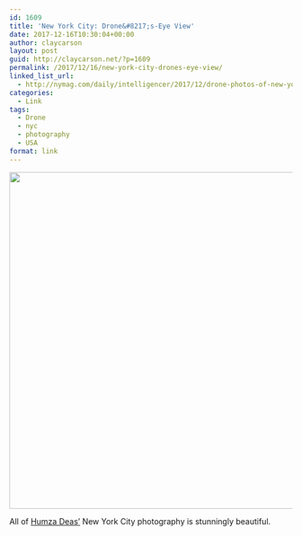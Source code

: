```yaml
---
id: 1609
title: 'New York City: Drone&#8217;s-Eye View'
date: 2017-12-16T10:30:04+00:00
author: claycarson
layout: post
guid: http://claycarson.net/?p=1609
permalink: /2017/12/16/new-york-city-drones-eye-view/
linked_list_url:
  - http://nymag.com/daily/intelligencer/2017/12/drone-photos-of-new-york-city.html
categories:
  - Link
tags:
  - Drone
  - nyc
  - photography
  - USA
format: link
---
```

<img src="http://claycarson.net/wp-content/uploads/2017/12/49B980B5-5ECA-4131-BCB9-DAE58D83CBAE-256x300.jpeg" alt="" width="512" height="600" class="aligncenter size-medium wp-image-1611" />

All of [Humza Deas’](https://www.instagram.com/humzadeas/) New York City photography is stunningly beautiful.
